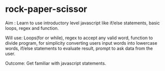 # rock-paper-scissor
Aim : Learn to use introductory level javascript like if/else
      statements, basic loops, regex and function.

Will use: Loops(for or while), regex to accept any valid word,
          function to divide program, for simplicity converting 
          users input words into lowercase words,
          if/else statements to evaluate result,
          prompt to ask data from the user.

Outcome: Get familiar with javascript statements.